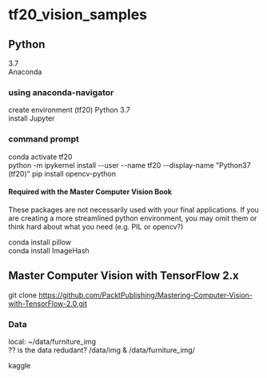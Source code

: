 # tf20_vision_samples

## Python
3.7  
Anaconda  

### using anaconda-navigator
create environment (tf20) Python 3.7  
install Jupyter

### command prompt

conda activate tf20  
python -m ipykernel install --user --name tf20 --display-name "Python37 (tf20)"
pip install opencv-python 

#### Required with the Master Computer Vision Book
These packages are not necessarily used with your final applications.    If you are creating a more streamlined python environment, you may omit them or think hard about what you need (e.g. PIL or opencv?)  

conda install pillow  
conda install ImageHash

## Master Computer Vision with TensorFlow 2.x

git clone https://github.com/PacktPublishing/Mastering-Computer-Vision-with-TensorFlow-2.0.git  


### Data
local:  ~/data/furniture_img  
?? is the data redudant?  /data/img & /data/furniture_img/

kaggle 
